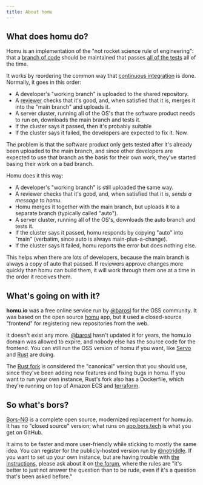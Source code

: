 ```yaml
---
title: About homu
---
```


## What does homu do?

Homu is an implementation of the "not rocket science rule of engineering":
that a [branch of code] should be maintained that passes [all of the tests] all of the time.

It works by reordering the common way that [continuous integration] is done.
Normally, it goes in this order:

* A developer's "working branch" is uploaded to the shared repository.
* A [reviewer] checks that it's good, and, when satisfied that it is, merges it into the "main branch" and uploads it.
* A server cluster, running all of the OS's that the software product needs to run on, downloads the main branch and tests it.
* If the cluster says it passed, then it's probably suitable 
* If the cluster says it failed, the developers are expected to fix it. Now.

The problem is that the software product only gets tested after it's already been uploaded to the main branch,
and since other developers are expected to use that branch as the basis for their own work,
they've started basing their work on a bad branch.

Homu does it this way:

* A developer's "working branch" is still uploaded the same way.
* A reviewer checks that it's good, and, when satisfied that it is, *sends a message to homu*.
* Homu merges it together with the main branch, but uploads it to a separate branch (typically called "auto").
* A server cluster, running all of the OS's, downloads the auto branch and tests it.
* If the cluster says it passed, homu responds by copying "auto" into "main" (verbatim, since auto is always main-plus-a-change).
* If the cluster says it failed, homu reports the error but does nothing else.

This helps when there are lots of developers, because the main branch is always a copy of auto that passed.
If reviewers approve changes more quickly than homu can build them, it will work through them one at a time in the order it receives them.

[branch of code]: https://en.wikipedia.org/wiki/Branching_(version_control)
[all of the tests]: https://en.wikipedia.org/wiki/Unit_testing
[continuous integration]: https://en.wikipedia.org/wiki/Continuous_integration
[reviewer]: https://en.wikipedia.org/wiki/Code_review

## What's going on with it?

**homu.io** was a free online service run by [@barosl] for the OSS community.
It was based on the open source [homu] app,
but it used a closed-source "frontend" for registering new repositories from the web.

It doesn't exist any more. [@barosl] hasn't updated it for years,
the homu.io domain was allowed to expire,
and nobody else has the source code for the frontend.
You can still run the OSS version of homu if you want,
like [Servo] and [Rust] are doing.

The [Rust fork] is considered the "canonical" version that you should use,
since they've been adding new features and fixing bugs in homu.
If you want to run your own instance, Rust's fork also has a Dockerfile,
which they're running on top of Amazon ECS and [terraform].

[servo]: https://github.com/bors-servo
[rust]: https://github.com/bors
[bundler]: https://github.com/bundlerbot
[rust fork]: https://github.com/rust-lang/homu
[@barosl]: https://github.com/barosl
[homu]: https://github.com/barosl/homu
[terraform]: https://github.com/rust-lang/simpleinfra/blob/fceb570e846f750d20a6b5a66bf4148cd2aaa7d8/terraform/bors/app.tf

## So what's bors?

[Bors-NG] is a complete open source,
modernized replacement for homu.io.
It has no "closed source" version;
what runs on [app.bors.tech] is what you get on GitHub.

[bors-ng]: https://github.com/bors-ng/bors-ng/
[app.bors.tech]: https://app.bors.tech/

It aims to be faster and more user-friendly while sticking to mostly the same idea.
You can register for the publicly-hosted version run by [@notriddle].
If you want to set up your own instance, but are having trouble with [the instructions],
please ask about it on [the forum],
where the rules are "it's better to just not answer the question than to be rude,
even if it's a question that's been asked before."

[the instructions]: https://github.com/bors-ng/bors-ng/blob/master/README.md#how-to-set-up-your-own-real-instance
[the forum]: https://forum.bors.tech/
[@notriddle]: https://github.com/notriddle/
